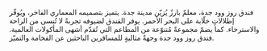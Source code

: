 
فندق روز وود جدة، معلمٌ بارزٌ يُزيّن مدينة جدة. يتميز بتصميمه المعماري الفاخر، ويُوفّر إطلالاتٍ خلّابة على البحر الأحمر.  يوفر الفندق لضيوفه تجربةً لا تُنسى من الراحة والاسترخاء.  كما يضمّ مجموعةً مُتنوّعة من المطاعم التي تُقدّم أشهى المأكولات العالمية.  فندق روز وود جدة وجهةٌ مثاليةٍ للمسافرين الباحثين عن الفخامة والتميّز.
